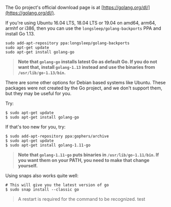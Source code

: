 The Go project's official download page is at [https://golang.org/dl/](https://golang.org/dl/).

If you're using Ubuntu 16.04 LTS, 18.04 LTS or 19.04 on amd64, arm64, armhf or i386, then you can use the `longsleep/golang-backports` PPA and install Go 1.13.

```
sudo add-apt-repository ppa:longsleep/golang-backports
sudo apt-get update
sudo apt-get install golang-go
```

> **Note that `golang-go` installs latest Go as default Go. If you do not want that, install `golang-1.13` instead and use the binaries from `/usr/lib/go-1.13/bin`.**

There are some other options for Debian based systems like Ubuntu.  These packages were not created by the Go project, and we don't support them, but they may be useful for you.

Try:

```
$ sudo apt-get update
$ sudo apt-get install golang-go
```

If that's too new for you, try:

```
$ sudo add-apt-repository ppa:gophers/archive
$ sudo apt-get update
$ sudo apt-get install golang-1.11-go
```

> **Note that `golang-1.11-go` puts binaries in `/usr/lib/go-1.11/bin`. If you want them on your PATH, you need to make that change yourself.**

Using snaps also works quite well:

```
# This will give you the latest version of go
$ sudo snap install --classic go
```
> A restart is required for the command to be recognized.
test